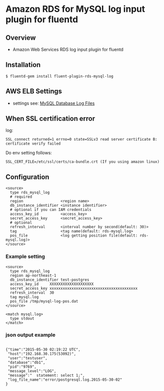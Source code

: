 # Amazon RDS for MySQL log input plugin for fluentd

## Overview
- Amazon Web Services RDS log input plugin for fluentd

## Installation

    $ fluentd-gem install fluent-plugin-rds-mysql-log

## AWS ELB Settings
- settings see: [MySQL Database Log Files](http://docs.aws.amazon.com/AmazonRDS/latest/UserGuide/USER_LogAccess.Concepts.MySQL.html)

## When SSL certification error
log:
```
SSL_connect returned=1 errno=0 state=SSLv3 read server certificate B: certificate verify failed
```
Do env setting follows:
```
SSL_CERT_FILE=/etc/ssl/certs/ca-bundle.crt (If you using amazon linux)
```

## Configuration

```config
<source>
  type rds_mysql_log
  # required
  region                 <region name>
  db_instance_identifier <instance identifier>
  # optional if you can IAM credentials
  access_key_id          <access_key>
  secret_access_key      <secret_access_key>
  # optional
  refresh_interval       <interval number by second(default: 30)>
  tag                    <tag name(default: rds-mysql.log>
  pos_file               <log getting position file(default: rds-mysql.log)>
</source>
```

### Example setting
```config
<source>
  type rds_mysql_log
  region ap-northeast-1
  db_instance_identifier test-postgres
  access_key_id     XXXXXXXXXXXXXXXXXXXX
  secret_access_key xxxxxxxxxxxxxxxxxxxxxxxxxxxxxxxxxxxxxxxx
  refresh_interval  30
  tag mysql.log
  pos_file /tmp/mysql-log-pos.dat
</source>

<match mysql.log>
  type stdout
</match>
```

### json output example
```

{"time":"2015-05-30 02:19:22 UTC",
 "host":"192.168.30.175(53092)",
 "user":"testuser",
 "database":"db1",
 "pid":"9769",
 "message_level":"LOG",
 "message":"  statement: select 1;",
 "log_file_name":"error/postgresql.log.2015-05-30-02"
}
```

